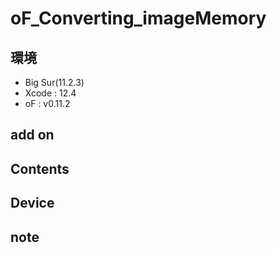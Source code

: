 # oF_Converting_imageMemory #

## 環境 ##
*	Big Sur(11.2.3)
*	Xcode : 12.4
*	oF : v0.11.2

## add on ##

  
## Contents ##

## Device ##


## note ##






